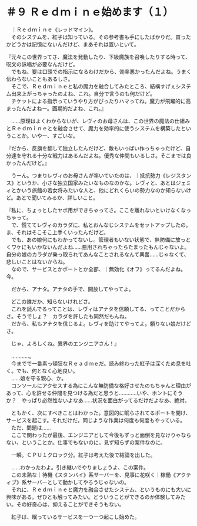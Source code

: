 # ＃９ Ｒｅｄｍｉｎｅ始めます（１）

　｜Ｒｅｄｍｉｎｅ《レッドマイン》。  
　そのシステムを、紅子は知っている。その参考書も手にしたばかりだ。買ったかどうかは記憶にないんだけど、まあそれは置いといて。

『元々この世界ってさ、魔法を発動したり、下級魔族を召喚したりする時って、呪文の詠唱が必要なんだけど。  
　でもね、要は口頭での指示になるわけだから、効率悪かったんだよね。うまく伝わらないこともあるしさ。  
　そこで、Ｒｅｄｍｉｎｅと私の魔力を融合してみたところ、結構すげぇシステム出来上がっちゃったのよね、これ。自分で言うのも何だけど。  
　チケットによる指示っていうやり方がぴったりハマってね。魔力が飛躍的に高まったんだよねー。画期的だよね、これ。』

　……原理はよくわからないが、レヴィのお母さんは、この世界の魔法の仕組みとＲｅｄｍｉｎｅとを融合させて、魔力を効率的に使うシステムを構築したということか。いやー、すごいな。

『だから、反旗を翻して独立したんだけど、敵もいっぱい作っちゃったけど、自分達を守れる十分な戦力はあるんだよね。優秀な仲間もいるしさ。そこまでは良かったんだけど。』

　うーん。つまりレヴィのお母さんが率いていたのは、｜抵抗勢力《レジスタンス》というか、小さな独立国家みたいなものなのかな。レヴィと、あとはジェミィとかいう旅館の若女将みたいな人と、他にどれくらいの勢力なのか知らないけど。あとで聞いてみるか、詳しいこと。

『私に、ちょっとしたヤボ用ができちゃってさ。ここを離れないといけなくなっちゃって。  
　で、慌ててレヴィのカラダに、私とおんなじシステムをセットアップしたの。ま、それはそこそこ上手くいったんだけど。  
　でも、あの娘何にもわかってないし。管理者もいない状態で、無防備に放っとくワケにもいかないんだよね……悪用されちゃったらたまったもんじゃないよ。自分の娘のカラダが乗っ取られてあんなことされるなんて興奮……じゃなくて、悲しいことはないからね。  
　なので、サービスとかポートとか全部、｜無効化《オフ》ってるんだよね。今。

　だから、アナタ。アナタの手で、開放してやってよ。

　どこの誰だか、知らないけれどさ。  
　これを読んでるってことは、レヴィはアナタを信頼してる、ってことだからさ。そうでしょ？　カラダを許したも同然だもんね。  
　だから、私もアナタを信じるよ。レヴィを助けてやってよ。頼りない娘だけどさ。

　じゃ、よろしくね。異界のエンジニアさん！』

　…………。  
　今までで一番素っ頓狂なＲｅａｄｍｅだ。読み終わった紅子は深くため息を吐く。でも、何となく心地良い。  
　……娘を守る親心、か。  
　コンソールにアクセスする為にこんな無防備な格好させたのもちゃんと理由があって、心を許せる仲間を見つける為だと思うと…………いや、ホントにそうか？　やっぱり必然性ないよなあ……状況を面白がってるだけだよなあ、絶対。

　ともかく、次にすべきことはわかった。意図的に眠らされてるポートを開け、サービスを起こす。それだけだ。同じような作業は何度も何度もやっている。  
　ただ、問題は……  
　ここで関わったが最後、エンジニアとして今後もずっと面倒を見なけりゃならない、ということか。仕事でもないのに。見ず知らずの案件なのに。

　一瞬。ＣＰＵ１クロック分。紅子は考えた後で結論を出した。

　……わかったわよ。引き継いでやりましょうよ、この案件。  
　この未熟な｜待機《スタンバイ》系サーバーを、見事に花咲く｜稼働《アクティブ》系サーバーとして動かしてやろうじゃないの。  
　それに、Ｒｅｄｍｉｎｅと魔力を融合させたシステム、というものにも大いに興味がある。ぜひとも触ってみたい。どういうことができるのか体験してみたい。その好奇心は、抑えることができそうもない。

　紅子は、眠っているサービスを一つ一つ起こし始めた。

